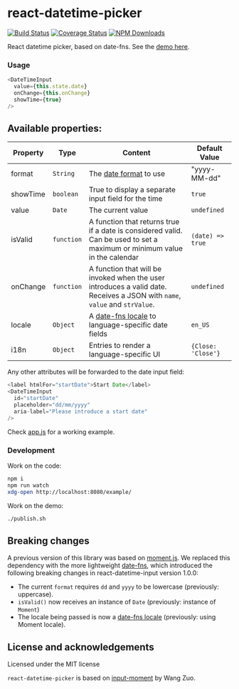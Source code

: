 # react-datetime-picker

[![Build Status](https://secure.travis-ci.org/koliseoapi/react-datetime-picker.svg?branch=master)](http://travis-ci.org/koliseoapi/react-datetime-picker)
[![Coverage Status](https://coveralls.io/repos/github/koliseoapi/react-datetime-picker/badge.svg?branch=master)](https://coveralls.io/github/koliseoapi/react-datetime-picker?branch=master)
<a href="https://www.npmjs.com/package/@koliseoapi/react-datetime-picker"><img alt="NPM Downloads" src="https://img.shields.io/npm/dm/@koliseoapi/react-datetime-picker.svg?maxAge=43200"></a>

React datetime picker, based on date-fns. See the [demo here](http://koliseoapi.github.io/react-datetime-picker).

### Usage

```javascript
<DateTimeInput
  value={this.state.date}
  onChange={this.onChange}
  showTime={true}
/>
```

## Available properties:

| Property | Type       | Content                                                                                                                     | Default Value      |
| -------- | ---------- | --------------------------------------------------------------------------------------------------------------------------- | ------------------ |
| format   | `String`   | The [date format](https://date-fns.org/v2.8.1/docs/parse) to use                                                            | "yyyy-MM-dd"       |
| showTime | `boolean`  | True to display a separate input field for the time                                                                         | `true`             |
| value    | `Date`     | The current value                                                                                                           | `undefined`        |
| isValid  | `function` | A function that returns true if a date is considered valid. Can be used to set a maximum or minimum value in the calendar   | `(date) => true`   |
| onChange | `function` | A function that will be invoked when the user introduces a valid date. Receives a JSON with `name`, `value` and `strValue`. | `undefined`        |
| locale   | `Object`   | A [date-fns locale](https://date-fns.org/v2.8.1/docs/I18n) to language-specific date fields                                 | `en_US`            |
| i18n     | `Object`   | Entries to render a language-specific UI                                                                                    | `{Close: 'Close'}` |

Any other attributes will be forwarded to the date input field:

```javascript
<label htmlFor="startDate">Start Date</label>
<DateTimeInput
  id="startDate"
  placeholder="dd/mm/yyyy"
  aria-label="Please introduce a start date"
/>
```

Check [app.js](https://github.com/koliseoapi/react-datetime-picker/blob/master/example/app.js) for a working example.

### Development

Work on the code:

```sh
npm i
npm run watch
xdg-open http://localhost:8080/example/
```

Work on the demo:

```sh
./publish.sh
```

## Breaking changes

A previous version of this library was based on [moment.js](https://momentjs.com/). We replaced this dependency with the more lightweight [date-fns](https://date-fns.org/), which introduced the following breaking changes in react-datetime-input version 1.0.0:

- The current `format` requires `dd` and `yyyy` to be lowercase (previously: uppercase).
- `isValid()` now receives an instance of `Date` (previously: instance of `Moment`)
- The locale being passed is now a [date-fns locale](https://date-fns.org/v2.8.1/docs/I18n) (previously: using Moment locale).

## License and acknowledgements

Licensed under the MIT license

`react-datetime-picker` is based on [input-moment](https://github.com/wangzuo/input-moment) by Wang Zuo.
